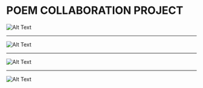 <h1>POEM COLLABORATION PROJECT</h1>

![Alt Text](https://github.com/vijaypraju04/poem-project/blob/master/poemlandgif2.gif?raw=true)

------------------------------------------------------------------------------------------------

![Alt Text](https://raw.githubusercontent.com/vijaypraju04/poem-project/master/poemlandgif2.gif)

------------------------------------------------------------------------------------------------

![Alt Text](https://raw.githubusercontent.com/vijaypraju04/poem-project/master/poemlandgif3.gif)

------------------------------------------------------------------------------------------------

![Alt Text](https://raw.githubusercontent.com/vijaypraju04/poem-project/master/poemlandgif4.gif)

